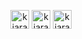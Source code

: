 <p align="center">
<a href="https://twitter.com/kiarashsabahi" target="blank"><img align="center" src="https://cdn.jsdelivr.net/npm/simple-icons@3.0.1/icons/twitter.svg" alt="kiarashsabahi" height="30" width="30" /></a>
<a href="https://linkedin.com/in/kiarash-sabahi-b2b26919a" target="blank"><img align="center" src="https://cdn.jsdelivr.net/npm/simple-icons@3.0.1/icons/linkedin.svg" alt="kiarash-sabahi" height="30" width="30" /></a>
<a href="https://instagram.com/kiarashsabahi" target="blank"><img align="center" src="https://cdn.jsdelivr.net/npm/simple-icons@3.0.1/icons/instagram.svg" alt="kiarashsabahi" height="30" width="30" /></a>
</p>
